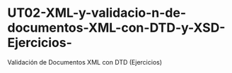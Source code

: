 # UT02-XML-y-validacio-n-de-documentos-XML-con-DTD-y-XSD-Ejercicios-
Validación de Documentos XML con DTD (Ejercicios)
